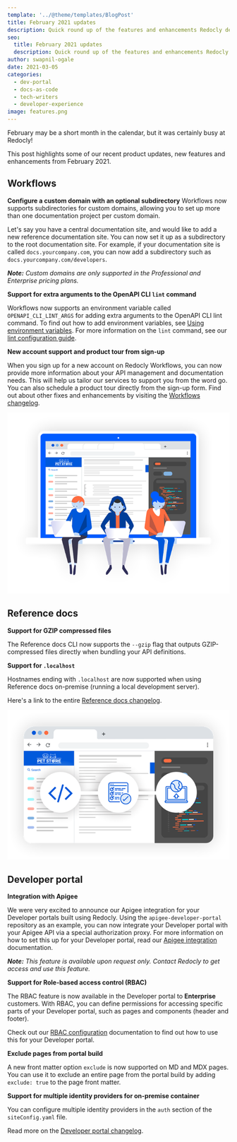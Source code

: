 ```yaml
---
template: '../@theme/templates/BlogPost'
title: February 2021 updates
description: Quick round up of the features and enhancements Redocly delivered in February 2021
seo:
  title: February 2021 updates
  description: Quick round up of the features and enhancements Redocly delivered in February 2021
author: swapnil-ogale
date: 2021-03-05
categories:
  - dev-portal
  - docs-as-code
  - tech-writers
  - developer-experience
image: features.png
---
```


February may be a short month in the calendar, but it was certainly busy at Redocly!

This post highlights some of our recent product updates, new features and enhancements from February 2021.

## Workflows

**Configure a custom domain with an optional subdirectory**
Workflows now supports subdirectories for custom domains, allowing you to set up more than one documentation project per custom domain.

Let's say you have a central documentation site, and would like to add a new reference documentation site. You can now set it up as a subdirectory to the root documentation site. For example, if your documentation site is called `docs.yourcompany.com`, you can now add a subdirectory such as `docs.yourcompany.com/developers`.

_**Note:** Custom domains are only supported in the Professional and Enterprise pricing plans._

**Support for extra arguments to the OpenAPI CLI `lint` command**

Workflows now supports an environment variable called `OPENAPI_CLI_LINT_ARGS` for adding extra arguments to the OpenAPI CLI lint command.
To find out how to add environment variables, see [Using environment variables](../docs-legacy/developer-portal/guides/environment-variables.md).
For more information on the `lint` command, see our [lint configuration guide](../docs/cli/configuration).

**New account support and product tour from sign-up**

When you sign up for a new account on Redocly Workflows, you can now provide more information about your API management and documentation needs. This will help us tailor our services to support you from the word go. You can also schedule a product tour directly from the sign-up form.
Find out about other fixes and enhancements by visiting the [Workflows changelog](../docs-legacy/workflows/changelog.md).

![Features](./images/workflows.png)

## Reference docs

**Support for GZIP compressed files**

The Reference docs CLI now supports the `--gzip` flag that outputs GZIP-compressed files directly when bundling your API definitions.

**Support for `.localhost`**

Hostnames ending with `.localhost` are now supported when using Reference docs on-premise (running a local development server).

Here's a link to the entire [Reference docs changelog](../docs-legacy/api-reference-docs/changelog.md).

![Features](./images/refdocs.png)

## Developer portal

**Integration with Apigee**

We were very excited to announce our Apigee integration for your Developer portals built using Redocly. Using the `apigee-developer-portal` repository as an example, you can now integrate your Developer portal with your Apigee API via a special authorization proxy.
For more information on how to set this up for your Developer portal, read our [Apigee integration](../docs-legacy/developer-portal/guides/apigee-integration-portal/overview.md) documentation.

_**Note:** This feature is available upon request only. Contact Redocly to get access and use this feature._

**Support for Role-based access control (RBAC)**

The RBAC feature is now available in the Developer portal to **Enterprise** customers. With RBAC, you can define permissions for accessing specific parts of your Developer portal, such as pages and components (header and footer).

Check out our [RBAC configuration](../docs-legacy/developer-portal/configuration/rbac.md) documentation to find out how to use this for your Developer portal.

**Exclude pages from portal build**

A new front matter option `exclude` is now supported on MD and MDX pages. You can use it to exclude an entire page from the portal build by adding `exclude: true` to the page front matter.

**Support for multiple identity providers for on-premise container**

You can configure multiple identity providers in the `auth` section of the `siteConfig.yaml` file.

Read more on the [Developer portal changelog](../docs-legacy/developer-portal/changelog.md).
